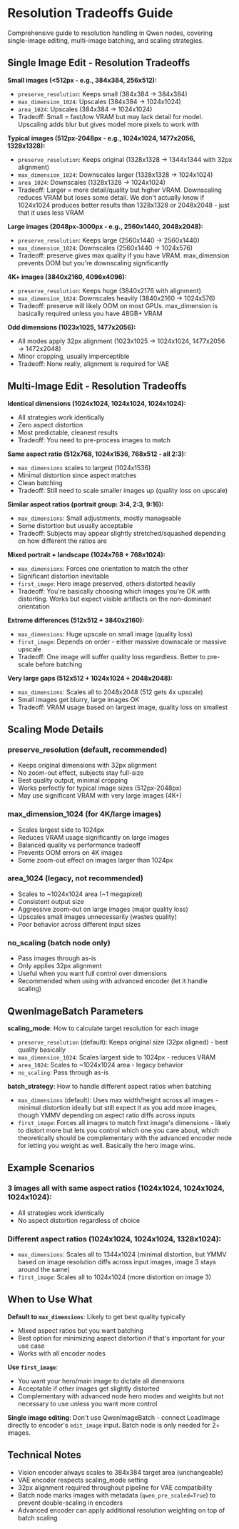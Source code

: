 # Resolution Tradeoffs Guide

Comprehensive guide to resolution handling in Qwen nodes, covering single-image editing, multi-image batching, and scaling strategies.

## Single Image Edit - Resolution Tradeoffs

**Small images (<512px - e.g., 384x384, 256x512):**
- `preserve_resolution`: Keeps small (384x384 → 384x384)
- `max_dimension_1024`: Upscales (384x384 → 1024x1024)
- `area_1024`: Upscales (384x384 → 1024x1024)
- Tradeoff: Small = fast/low VRAM but may lack detail for model. Upscaling adds blur but gives model more pixels to work with

**Typical images (512px-2048px - e.g., 1024x1024, 1477x2056, 1328x1328):**
- `preserve_resolution`: Keeps original (1328x1328 → 1344x1344 with 32px alignment)
- `max_dimension_1024`: Downscales larger (1328x1328 → 1024x1024)
- `area_1024`: Downscales (1328x1328 → 1024x1024)
- Tradeoff: Larger = more detail/quality but higher VRAM. Downscaling reduces VRAM but loses some detail. We don't actually know if 1024x1024 produces better results than 1328x1328 or 2048x2048 - just that it uses less VRAM

**Large images (2048px-3000px - e.g., 2560x1440, 2048x2048):**
- `preserve_resolution`: Keeps large (2560x1440 → 2560x1440)
- `max_dimension_1024`: Downscales (2560x1440 → 1024x576)
- Tradeoff: preserve gives max quality if you have VRAM. max_dimension prevents OOM but you're downscaling significantly

**4K+ images (3840x2160, 4096x4096):**
- `preserve_resolution`: Keeps huge (3840x2176 with alignment)
- `max_dimension_1024`: Downscales heavily (3840x2160 → 1024x576)
- Tradeoff: preserve will likely OOM on most GPUs. max_dimension is basically required unless you have 48GB+ VRAM

**Odd dimensions (1023x1025, 1477x2056):**
- All modes apply 32px alignment (1023x1025 → 1024x1024, 1477x2056 → 1472x2048)
- Minor cropping, usually imperceptible
- Tradeoff: None really, alignment is required for VAE

## Multi-Image Edit - Resolution Tradeoffs

**Identical dimensions (1024x1024, 1024x1024, 1024x1024):**
- All strategies work identically
- Zero aspect distortion
- Most predictable, cleanest results
- Tradeoff: You need to pre-process images to match

**Same aspect ratio (512x768, 1024x1536, 768x512 - all 2:3):**
- `max_dimensions` scales to largest (1024x1536)
- Minimal distortion since aspect matches
- Clean batching
- Tradeoff: Still need to scale smaller images up (quality loss on upscale)

**Similar aspect ratios (portrait group: 3:4, 2:3, 9:16):**
- `max_dimensions`: Small adjustments, mostly manageable
- Some distortion but usually acceptable
- Tradeoff: Subjects may appear slightly stretched/squashed depending on how different the ratios are

**Mixed portrait + landscape (1024x768 + 768x1024):**
- `max_dimensions`: Forces one orientation to match the other
- Significant distortion inevitable
- `first_image`: Hero image preserved, others distorted heavily
- Tradeoff: You're basically choosing which images you're OK with distorting. Works but expect visible artifacts on the non-dominant orientation

**Extreme differences (512x512 + 3840x2160):**
- `max_dimensions`: Huge upscale on small image (quality loss)
- `first_image`: Depends on order - either massive downscale or massive upscale
- Tradeoff: One image will suffer quality loss regardless. Better to pre-scale before batching

**Very large gaps (512x512 + 1024x1024 + 2048x2048):**
- `max_dimensions`: Scales all to 2048x2048 (512 gets 4x upscale)
- Small images get blurry, large images OK
- Tradeoff: VRAM usage based on largest image, quality loss on smallest

## Scaling Mode Details

### preserve_resolution (default, recommended)
- Keeps original dimensions with 32px alignment
- No zoom-out effect, subjects stay full-size
- Best quality output, minimal cropping
- Works perfectly for typical image sizes (512px-2048px)
- May use significant VRAM with very large images (4K+)

### max_dimension_1024 (for 4K/large images)
- Scales largest side to 1024px
- Reduces VRAM usage significantly on large images
- Balanced quality vs performance tradeoff
- Prevents OOM errors on 4K images
- Some zoom-out effect on images larger than 1024px

### area_1024 (legacy, not recommended)
- Scales to ~1024x1024 area (~1 megapixel)
- Consistent output size
- Aggressive zoom-out on large images (major quality loss)
- Upscales small images unnecessarily (wastes quality)
- Poor behavior across different input sizes

### no_scaling (batch node only)
- Pass images through as-is
- Only applies 32px alignment
- Useful when you want full control over dimensions
- Recommended when using with advanced encoder (let it handle scaling)

## QwenImageBatch Parameters

**scaling_mode**: How to calculate target resolution for each image
- `preserve_resolution` (default): Keeps original size (32px aligned) - best quality basically
- `max_dimension_1024`: Scales largest side to 1024px - reduces VRAM
- `area_1024`: Scales to ~1024x1024 area - legacy behavior
- `no_scaling`: Pass through as-is

**batch_strategy**: How to handle different aspect ratios when batching
- `max_dimensions` (default): Uses max width/height across all images - minimal distortion ideally but still expect it as you add more images, though YMMV depending on aspect ratio diffs across inputs
- `first_image`: Forces all images to match first image's dimensions - likely to distort more but lets you control which one you care about, which theoretically should be complementary with the advanced encoder node for letting you weight as well. Basically the hero image wins.

## Example Scenarios

### 3 images all with same aspect ratios (1024x1024, 1024x1024, 1024x1024):
- All strategies work identically
- No aspect distortion regardless of choice

### Different aspect ratios (1024x1024, 1024x1024, 1328x1024):
- `max_dimensions`: Scales all to 1344x1024 (minimal distortion, but YMMV based on image resolution diffs across input images, image 3 stays around the same)
- `first_image`: Scales all to 1024x1024 (more distortion on image 3)

## When to Use What

**Default to `max_dimensions`**: Likely to get best quality typically
- Mixed aspect ratios but you want batching
- Best option for minimizing aspect distortion if that's important for your use case
- Works with all encoder nodes

**Use `first_image`**:
- You want your hero/main image to dictate all dimensions
- Acceptable if other images get slightly distorted
- Complementary with advanced node hero modes and weights but not necessary to use unless you want more control

**Single image editing**: Don't use QwenImageBatch - connect LoadImage directly to encoder's `edit_image` input. Batch node is only needed for 2+ images.

## Technical Notes

- Vision encoder always scales to 384x384 target area (unchangeable)
- VAE encoder respects scaling_mode setting
- 32px alignment required throughout pipeline for VAE compatibility
- Batch node marks images with metadata (`qwen_pre_scaled=True`) to prevent double-scaling in encoders
- Advanced encoder can apply additional resolution weighting on top of batch scaling
